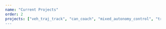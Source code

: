 ```yaml
---
name: "Current Projects"
order: 2
projects: ["veh_traj_track", "can_coach", "mixed_autonomy_control", "traffic_counting", "pacc", "param_id", "radar_param_est", mix_traffic_est"]
---
```

